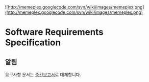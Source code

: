 ![http://memeplex.googlecode.com/svn/wiki/images/memeplex.png](http://memeplex.googlecode.com/svn/wiki/images/memeplex.png)
# Software Requirements Specification #

## 알림 ##
요구사항 문서는 [중간보고서](http://code.google.com/p/memeplex/downloads/list)로 대체합니다.